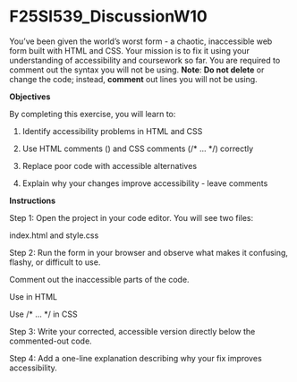 # F25SI539_DiscussionW10

You’ve been given the world’s worst form - a chaotic, inaccessible web form built with HTML and CSS.
Your mission is to fix it using your understanding of accessibility and coursework so far. You are required to comment out the syntax you will not be using.
**Note**: **Do not delete** or change the code; instead, **comment** out lines you will not be using. 

**Objectives**

By completing this exercise, you will learn to:

1. Identify accessibility problems in HTML and CSS

2. Use HTML comments (<!-- ... -->) and CSS comments (/* ... */) correctly

3. Replace poor code with accessible alternatives

4. Explain why your changes improve accessibility - leave comments

**Instructions**

Step 1: Open the project in your code editor. You will see two files:

index.html and style.css

Step 2: Run the form in your browser and observe what makes it confusing, flashy, or difficult to use.

Comment out the inaccessible parts of the code.

Use <!-- ... --> in HTML

Use /* ... */ in CSS

Step 3: Write your corrected, accessible version directly below the commented-out code.

Step 4: Add a one-line explanation describing why your fix improves accessibility.
